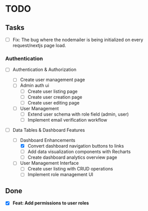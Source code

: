 # TODO

## Tasks

- [ ] Fix: The bug where the nodemailer is being initialized on every request/nextjs page load.

### Authentication

- [ ] Authentication & Authorization

  - [ ] Create user management page
  - [ ] Admin auth ui
    - [ ] Create user listing page
    - [ ] Create user creation page
    - [ ] Create user editing page
  - [ ] User Management
    - [ ] Extend user schema with role field (admin, user)
    - [ ] Implement email verification workflow

- [ ] Data Tables & Dashboard Features
  - [ ] Dashboard Enhancements
    - [x] Convert dashboard navigation buttons to links
    - [ ] Add data visualization components with Recharts
    - [ ] Create dashboard analytics overview page
  - [ ] User Management Interface
    - [ ] Create user listing with CRUD operations
    - [ ] Implement role management UI

## Done

- [x] **Feat: Add permissions to user roles**
